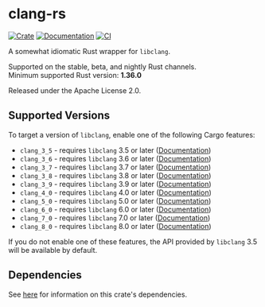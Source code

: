 # clang-rs

[![Crate](https://img.shields.io/crates/v/clang.svg)](https://crates.io/crates/clang)
[![Documentation](https://docs.rs/clang/badge.svg)](https://docs.rs/clang)
[![CI](https://github.com/KyleMayes/clang-rs/workflows/CI/badge.svg?branch=master)](https://github.com/KyleMayes/clang-rs/actions?query=workflow%3ACI)

A somewhat idiomatic Rust wrapper for `libclang`.

Supported on the stable, beta, and nightly Rust channels.<br/>
Minimum supported Rust version: **1.36.0**

Released under the Apache License 2.0.

## Supported Versions

To target a version of `libclang`, enable one of the following Cargo features:

* `clang_3_5` - requires `libclang` 3.5 or later
  ([Documentation](https://kylemayes.github.io/clang-rs/3_5/clang))
* `clang_3_6` - requires `libclang` 3.6 or later
  ([Documentation](https://kylemayes.github.io/clang-rs/3_6/clang))
* `clang_3_7` - requires `libclang` 3.7 or later
  ([Documentation](https://kylemayes.github.io/clang-rs/3_7/clang))
* `clang_3_8` - requires `libclang` 3.8 or later
  ([Documentation](https://kylemayes.github.io/clang-rs/3_8/clang))
* `clang_3_9` - requires `libclang` 3.9 or later
  ([Documentation](https://kylemayes.github.io/clang-rs/3_9/clang))
* `clang_4_0` - requires `libclang` 4.0 or later
  ([Documentation](https://kylemayes.github.io/clang-rs/4_0/clang))
* `clang_5_0` - requires `libclang` 5.0 or later
  ([Documentation](https://kylemayes.github.io/clang-rs/5_0/clang))
* `clang_6_0` - requires `libclang` 6.0 or later
  ([Documentation](https://kylemayes.github.io/clang-rs/6_0/clang))
* `clang_7_0` - requires `libclang` 7.0 or later
  ([Documentation](https://kylemayes.github.io/clang-rs/7_0/clang))
* `clang_8_0` - requires `libclang` 8.0 or later
  ([Documentation](https://kylemayes.github.io/clang-rs/8_0/clang))

If you do not enable one of these features, the API provided by `libclang` 3.5 will be available by
default.

## Dependencies

See [here](https://github.com/KyleMayes/clang-sys#dependencies) for information on this crate's
dependencies.
